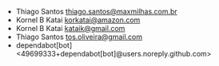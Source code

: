 * Thiago Santos <thiago.santos@maxmilhas.com.br>
* Kornel B Katai <korkatai@amazon.com>
* Kornel B Katai <kataik@gmail.com>
* Thiago Santos <tos.oliveira@gmail.com>
* dependabot[bot] <49699333+dependabot[bot]@users.noreply.github.com>
